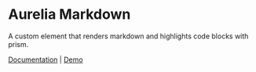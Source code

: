 # Aurelia Markdown

A custom element that renders markdown and highlights code blocks with prism.

[Documentation](http://gooy.github.io/aurelia-markdown) | [Demo](http://gooy.github.io/aurelia-markdown)
